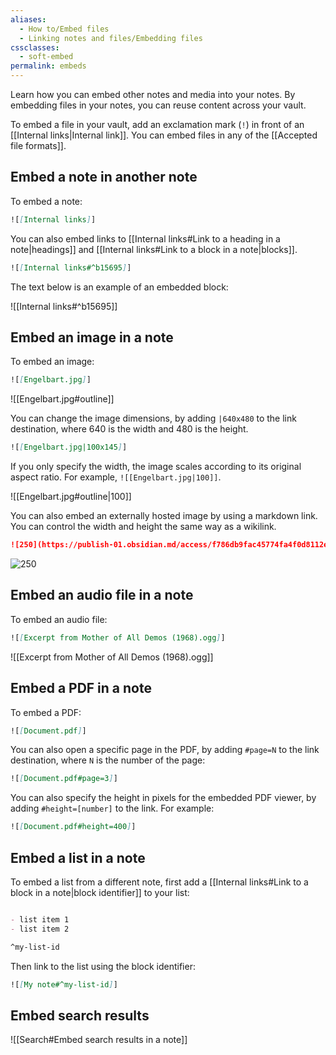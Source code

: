 ```yaml
---
aliases:
  - How to/Embed files
  - Linking notes and files/Embedding files
cssclasses:
  - soft-embed
permalink: embeds
---
```

Learn how you can embed other notes and media into your notes. By embedding files in your notes, you can reuse content across your vault.

To embed a file in your vault, add an exclamation mark (`!`) in front of an [[Internal links|Internal link]]. You can embed files in any of the [[Accepted file formats]].

## Embed a note in another note

To embed a note:

```md
![[Internal links]]
```

You can also embed links to [[Internal links#Link to a heading in a note|headings]] and [[Internal links#Link to a block in a note|blocks]].

```md
![[Internal links#^b15695]]
```

The text below is an example of an embedded block:

![[Internal links#^b15695]]

## Embed an image in a note

To embed an image:

```md
![[Engelbart.jpg]]
```

![[Engelbart.jpg#outline]]

You can change the image dimensions, by adding `|640x480` to the link destination, where 640 is the width and 480 is the height.

```md
![[Engelbart.jpg|100x145]]
```

If you only specify the width, the image scales according to its original aspect ratio. For example, `![[Engelbart.jpg|100]]`.

![[Engelbart.jpg#outline|100]]

You can also embed an externally hosted image by using a markdown link. You can control the width and height the same way as a wikilink. 

```md
![250](https://publish-01.obsidian.md/access/f786db9fac45774fa4f0d8112e232d67/Attachments/Engelbart.jpg)
```

![250](https://publish-01.obsidian.md/access/f786db9fac45774fa4f0d8112e232d67/Attachments/Engelbart.jpg)

## Embed an audio file in a note

To embed an audio file:

```md
![[Excerpt from Mother of All Demos (1968).ogg]]
```

![[Excerpt from Mother of All Demos (1968).ogg]]

## Embed a PDF in a note

To embed a PDF:

```md
![[Document.pdf]]
```

You can also open a specific page in the PDF, by adding `#page=N` to the link destination, where `N` is the number of the page:

```md
![[Document.pdf#page=3]]
```

You can also specify the height in pixels for the embedded PDF viewer, by adding `#height=[number]` to the link. For example:

```md
![[Document.pdf#height=400]]
```

## Embed a list in a note

To embed a list from a different note, first add a [[Internal links#Link to a block in a note|block identifier]] to your list:

```md

- list item 1
- list item 2

^my-list-id
```

Then link to the list using the block identifier:

```md
![[My note#^my-list-id]]
```

## Embed search results 

![[Search#Embed search results in a note]]
